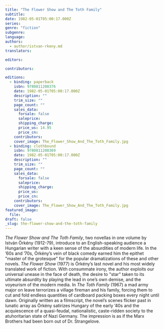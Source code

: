 ```yaml
---
title: "The Flower Show and The Toth Family"
subtitle:
date: 1982-05-01T05:00:17.000Z
series:
genre: "fiction"
subgenre:
language:
authors:
  - author/istvan-rkeny.md
translators:

editors:

contributors:

editions:
  - binding: paperback
    isbn: 9780811208376
    date: 1982-05-01T05:00:17.000Z
    description: ""
    trim_size: ""
    page_count: ""
    sales_data:
      forsale: false
      saleprice:
      shipping_charge:
      price_us: 14.95
      price_cn:
    contributors:
    cover_image: The_Flower_Show_And_The_Toth_Family.jpg
  - binding: clothbound
    isbn: 9780811208369
    date: 1982-05-01T05:00:17.000Z
    description: ""
    trim_size: ""
    page_count: ""
    sales_data:
      forsale: false
      saleprice:
      shipping_charge:
      price_us:
      price_cn:
    contributors:
    cover_image: The_Flower_Show_And_The_Toth_Family.jpg
featured_image:
  file:
draft: false
_slug: the-flower-show-and-the-toth-family
---
```


_The Flower Show and The Toth Family_, two novellas in one volume by István Örkény (1912-79), introduce to an English-speaking audience a Hungarian writer with a keen sense of the absurdities of modern life. In the ’60s and ’70s, Örkény’s vein of black comedy earned him the epithet "master of the grotesque" for the popular dramatizations of these and other novels. _The Flower Show_ (1977) is Örkény’s last novel and his most widely translated work of fiction. With consummate irony, the author exploits our universal unease in the face of death, the desire to "star" taken to its ultimate absurdity by playing the lead in one’s own demise, and the voyeurism of the modern media. In _The Toth Family_ (1967) a mad army major on leave terrorizes a village fireman and his family, forcing them to cut and fold endless quantities of cardboard packing boxes every night until dawn. Originally written as a filmscript, the novel’s scenes flicker past in lunatic array as Örkény satirizes Hungary of the early ’40s and the acquiescence of a quasi-feudal, nationalistic, caste-ridden society to the atuhoritarian state of Nazi Germany. The impression is as if the Marx Brothers had been born out of Dr. Strangelove.

